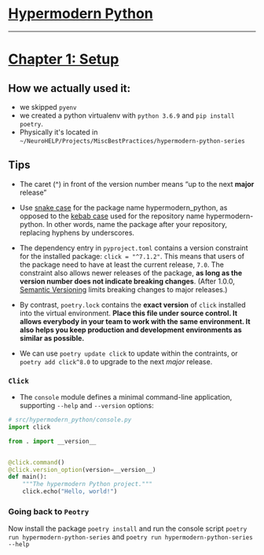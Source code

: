 # [Hypermodern Python](https://cjolowicz.github.io/posts/hypermodern-python-01-setup/)
---

# [Chapter 1: Setup](https://cjolowicz.github.io/posts/hypermodern-python-01-setup)
## How we actually used it:
- we skipped `pyenv`
- we created a python virtualenv with `python 3.6.9` and `pip install poetry`.
- Physically it's located in `~/NeuroHELP/Projects/MiscBestPractices/hypermodern-python-series`

## Tips
- The caret (^) in front of the version number means “up to the next **major** release”

- Use [snake case](https://en.wikipedia.org/wiki/Snake_case) for the package name hypermodern_python, as opposed to the [kebab case](https://en.wiktionary.org/wiki/kebab_case) used for the repository name hypermodern-python. In other words, name the package after your repository, replacing hyphens by underscores.

- The dependency entry in `pyproject.toml` contains a version constraint for the installed package: `click = "^7.1.2"`. This means that users of the package need to have at least the current release, `7.0`. The constraint also allows newer releases of the package, **as long as the version number does not indicate breaking changes**. (After 1.0.0, [Semantic Versioning](https://semver.org/) limits breaking changes to major releases.)

- By contrast, `poetry.lock` contains the **exact version** of `click` installed into the virtual environment. **Place this file under source control. It allows everybody in your team to work with the same environment. It also helps you keep production and development environments as similar as possible.**

- We can use `poetry update click` to update within the contraints, or `poetry add click^8.0` to upgrade to the next _major_ release.

### `Click`
- The `console` module defines a minimal command-line application, supporting `--help` and `--version` options:

```python
# src/hypermodern_python/console.py
import click

from . import __version__


@click.command()
@click.version_option(version=__version__)
def main():
    """The hypermodern Python project."""
    click.echo("Hello, world!")
```

### Going back to `Peotry`
Now install the package `poetry install` and run the console script `poetry run hypermodern-python-series` and `poetry run hypermodern-python-series --help`